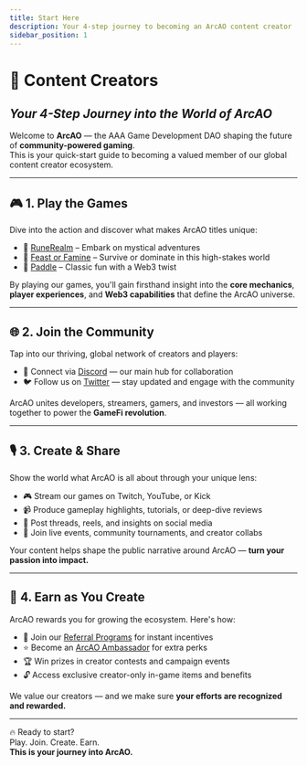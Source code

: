 ```yaml
---
title: Start Here
description: Your 4-step journey to becoming an ArcAO content creator
sidebar_position: 1
---
```


# 🎥 Content Creators  
## *Your 4-Step Journey into the World of ArcAO*

Welcome to **ArcAO** — the AAA Game Development DAO shaping the future of **community-powered gaming**.  
This is your quick-start guide to becoming a valued member of our global content creator ecosystem.

---

## 🎮 1. Play the Games

Dive into the action and discover what makes ArcAO titles unique:

- 🧙 [RuneRealm](https://runerealm_game.ar.ionode.online/) – Embark on mystical adventures  
- 🍗 [Feast or Famine](https://arcao_game.ar.ionode.online/) – Survive or dominate in this high-stakes world  
- 🏓 [Paddle](https://arcao_game.ar.ionode.online/) – Classic fun with a Web3 twist

By playing our games, you'll gain firsthand insight into the **core mechanics**, **player experiences**, and **Web3 capabilities** that define the ArcAO universe.

---

## 🌐 2. Join the Community

Tap into our thriving, global network of creators and players:

- 💬 Connect via [Discord](https://discord.com/invite/arc-ao) — our main hub for collaboration  
- 🐦 Follow us on [Twitter](https://x.com/Arc_AO) — stay updated and engage with the community

ArcAO unites developers, streamers, gamers, and investors — all working together to power the **GameFi revolution**.

---

## 🎙️ 3. Create & Share

Show the world what ArcAO is all about through your unique lens:

- 🎮 Stream our games on Twitch, YouTube, or Kick  
- 📹 Produce gameplay highlights, tutorials, or deep-dive reviews  
- 🧵 Post threads, reels, and insights on social media  
- 🤝 Join live events, community tournaments, and creator collabs

Your content helps shape the public narrative around ArcAO — **turn your passion into impact.**

---

## 💎 4. Earn as You Create

ArcAO rewards you for growing the ecosystem. Here's how:

- 🎁 Join our [Referral Programs](./referral-programs.md) for instant incentives  
- ⭐ Become an [ArcAO Ambassador](./ambassador-program.md) for extra perks  
- 🏆 Win prizes in creator contests and campaign events  
- 🔓 Access exclusive creator-only in-game items and benefits

We value our creators — and we make sure **your efforts are recognized and rewarded.**

---

🔥 Ready to start?  
Play. Join. Create. Earn.  
**This is your journey into ArcAO.**